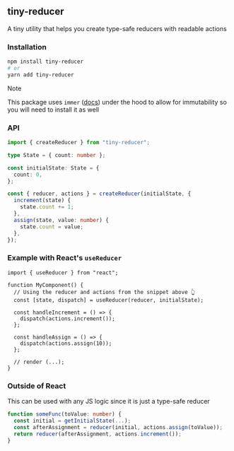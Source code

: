 ## tiny-reducer

A tiny utility that helps you create type-safe reducers with readable actions

### Installation

```sh
npm install tiny-reducer
# or
yarn add tiny-reducer
```

> [!NOTE]
> This package uses `immer` ([docs](https://immerjs.github.io/immer/installation)) under the hood to allow for immutability so you will need to install it as well

### API

```ts
import { createReducer } from "tiny-reducer";

type State = { count: number };

const initialState: State = {
  count: 0,
};

const { reducer, actions } = createReducer(initialState, {
  increment(state) {
    state.count += 1;
  },
  assign(state, value: number) {
    state.count = value;
  },
});
```

### Example with React's `useReducer`

```tsx
import { useReducer } from "react";

function MyComponent() {
  // Using the reducer and actions from the snippet above 👆
  const [state, dispatch] = useReducer(reducer, initialState);

  const handleIncrement = () => {
    dispatch(actions.increment());
  };

  const handleAssign = () => {
    dispatch(actions.assign(10));
  };

  // render (...);
}
```

### Outside of React

This can be used with any JS logic since it is just a type-safe reducer

```ts
function someFunc(toValue: number) {
  const initial = getInitialState(...);
  const afterAssignment = reducer(initial, actions.assign(toValue));
  return reducer(afterAssignment, actions.increment());
}
```
